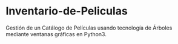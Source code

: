 # Inventario-de-Peliculas
Gestión de un Catálogo de Películas usando tecnología de Árboles mediante ventanas gráficas en Python3.
